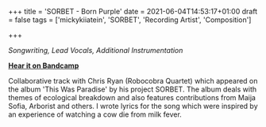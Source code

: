 +++
title = 'SORBET - Born Purple'
date = 2021-06-04T14:53:17+01:00
draft = false
tags = ['mickykiiatein', 'SORBET', 'Recording Artist', 'Composition']

+++


*Songwriting, Lead Vocals, Additional Instrumentation*

[**Hear it on Bandcamp**](https://sorbet.bandcamp.com/track/born-purple)


Collaborative track with Chris Ryan (Robocobra Quartet) which appeared on the album 'This Was Paradise' by his project SORBET. The album deals with themes of ecological breakdown and also features contributions from Maija Sofia, Arborist and others. I wrote lyrics for the song which were inspired by an experience of watching a cow die from milk fever.

